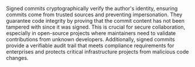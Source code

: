 Signed commits cryptographically verify the author's identity, ensuring commits come from trusted sources and preventing impersonation. They guarantee code integrity by proving that the commit content has not been tampered with since it was signed. This is crucial for secure collaboration, especially in open-source projects where maintainers need to validate contributions from unknown developers. Additionally, signed commits provide a verifiable audit trail that meets compliance requirements for enterprises and protects critical infrastructure projects from malicious code changes.